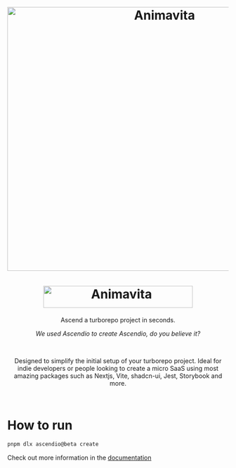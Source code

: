 <h1 align="center">
  <br>
  <img src="https://www.ascendio.dev/_next/image?url=%2Fpreview-ascendio.png&w=3840&q=75" alt="Animavita" height="600" width="700">
  <br/>
  <br/>
  <img src="https://www.ascendio.dev/_next/image?url=%2Fascendio.png&w=640&q=75" alt="Animavita" height="50" width="340">
</h1>

<p align="center">Ascend a turborepo project in seconds.</p>

<p align="center"><i>We used Ascendio to create Ascendio, do you believe it?</i> </p>
<br/>
<p align="center">
Designed to simplify the initial setup of your turborepo project. Ideal for indie developers or people looking to create a micro SaaS using most amazing packages such as Nextjs, Vite, shadcn-ui, Jest, Storybook and more.
</p>

<br/>

<h1>How to run</h1>

```sh
pnpm dlx ascendio@beta create
```

Check out more information in the <a href="https://docs.ascendio.dev">documentation</a>
